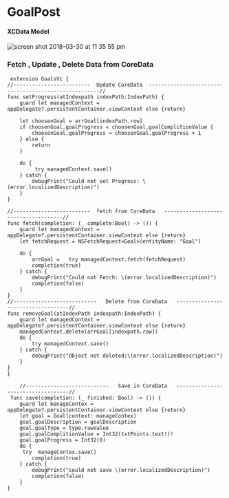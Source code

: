 # GoalPost

#### XCData Model
![screen shot 2018-03-30 at 11 35 55 pm](https://user-images.githubusercontent.com/11573422/38154607-2bd613cc-3473-11e8-9d26-7bf21fcc44b6.png)


### Fetch , Update , Delete Data from CoreData

     extension GoalsVc {
    //-------------------------  Update CoreData  ------------------------------------------------------//
    func setProgress(atIndexpath indexPath:IndexPath) {
        guard let managedContext = appDelegate?.persistentContainer.viewContext else {return}
  
        let choosenGoal = arrGoal[indexPath.row]
        if choosenGoal.goalProgress < choosenGoal.goalComplitionValue {
            choosenGoal.goalProgress = choosenGoal.goalProgress + 1
        } else {
            return
        }
        
        do {
             try managedContext.save()
        } catch {
            debugPrint("Could not set Progress: \(error.localizedDescription)")
        }
    }
    
    //-------------------------  fetch from CoreData   -------------------------------------//
    func fetch(completion: (_ complete:Bool) -> ()) {
        guard let managedContext = appDelegate?.persistentContainer.viewContext else {return}
        let fetchRequest = NSFetchRequest<Goal>(entityName: "Goal")
        
        do {
            arrGoal =   try managedContext.fetch(fetchRequest) 
            completion(true)
        } catch {
            debugPrint("Could not Fetch: \(error.localizedDescription)")
            completion(false)
        }
    }
    //---------------------------   Delete from CoreData   -----------------------------------//
    func removeGoal(atIndexPath indexpath:IndexPath) {
        guard let managedContext = appDelegate?.persistentContainer.viewContext else {return}
        managedContext.delete(arrGoal[indexpath.row])
        do {
            try managedContext.save()
        } catch {
            debugPrint("Object not deleted:\(error.localizedDescription)")
        }
    }
    }
    
        //---------------------------   Save in CoreData   -----------------------------------//
     func save(completion: (_ finished: Bool) -> ()) {
        guard let manageContex = appDelegate?.persistentContainer.viewContext else {return}
        let goal = Goal(context: manageContex)
        goal.goalDescription = goalDescription
        goal.goalType = type.rawValue
        goal.goalComplitionValue = Int32(txtPoints.text!)!
        goal.goalProgress = Int32(0)
        do {
         try  manageContex.save()
            completion(true)
        } catch {
            debugPrint("could not save \(error.localizedDescription)")
            completion(false)
        }
    }
